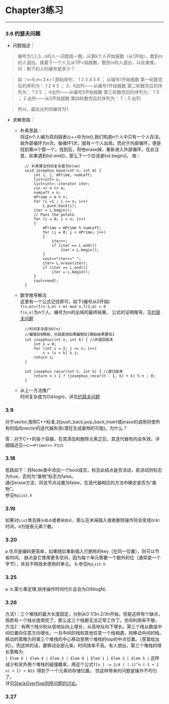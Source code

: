# Chapter3练习
--------------------------------------
### 3.6 约瑟夫问题

- 问题描述：  
>编号为1,2,3...n的人一词围成一圈，从第k个人开始报数（从1开始），数到m的人退出。接着下一个人又从1开>始报数，数到m的人退出，以此类推。问：剩下的人的编号是多少？

>如：n=6,m=3,k=1
 原始序列： 1  2  3  4  5  6 ； 从编号1开始报数
 第一轮数完后的序列为：  1  2  4  5  ； 3、6出列——从编号1开始报数
 第二轮数完后的序列为：  1  2  5   ； 4出列——从编号5开始报数
 第三轮数完后的序列为：   1  5   ；   2 出列——从5开始报数
 第四轮数完后的序列为：   1  ；5 出列

> 所以，最后出列的编号为1.

- 求解思路：
	- 朴素思路：  
	将这n个人编为双向链表(c++中为list),我们知道n个人中只有一个人存活。故外部循环为n次。每循环1次，就有一个人出局。而对于内部循环，便是找到第m个那一个。找到后，将他erase掉，重新进入外部循环。在此注意，如果遇到list.end()，那么下一个应该是list.begin()。
	故：

			// 朴素算法时间复杂度为O(nm)
			void josephus_base(int n, int m) {
				int i, j, mPrime, numLeft;
				list<int> L;
				list<int>::iterator iter;
				cin >> n >> m;
				numLeft = n;
				mPrime = m % n;
				for (i =1 ; i <= n; i++)
					L.push_back(i);
				iter = L.begin();
				// Pass the potato
				for (i = 0; i < n; i++)
				{
					mPrime = mPrime % numLeft;
					for (j = 0; j < mPrime; j++)
					{
						iter++;
						if (iter == L.end())
							iter = L.begin();
					}
					cout<<*iter<<" ";
					iter= L.erase(iter);
					if (iter == L.end())
						iter = L.begin();
				}
				cout<<endl;
			}
 
	- 数学推导解法    
	这里有一个公式记住即可，如下(编号从0开始)   
```f(n,m)=(f(n-1,m) + m) mod n,f(1,m) = 0```    
	```f(n,k)```为n个人，编号为m的出局的最终结果。
	公式的证明推导，见[约瑟夫问题](https://zh.wikipedia.org/wiki/%E7%BA%A6%E7%91%9F%E5%A4%AB%E6%96%AF%E9%97%AE%E9%A2%98)  

			//时间复杂度为O(n)
			//編號從0開始，也就是說如果編號從1開始結果要加1
			int josephus(int n, int k) { //非遞回版本
				int s = 0;
				for (int i = 2; i <= n; i++)
					s = (s + k) % i;
				return s;
			}

			int josephus_recur(int n, int k) { //递归版本
				return n > 1 ? (josephus_recur(n - 1, k) + k) % n : 0;
			}

	- 从上一方法推广    
	时间复杂度为O(klogn)，详见[约瑟夫问题](https://zh.wikipedia.org/wiki/%E7%BA%A6%E7%91%9F%E5%A4%AB%E6%96%AF%E9%97%AE%E9%A2%98)

### 3.9 
对于vector,按照C++标准,对push_back,pop_back,insert或erase的调用将使所有的指向vector的迭代器失效(潜在生成废物的可能)。为什么？

答：对于C++的各个容器，在其添加和删除元素之后，其迭代器有的会失效。详细描述见```<<C++Primer>> P315```

### 3.18
思路如下：将Node类中添加一个bool成员，标志此结点是否活动，若活动则标志为true，否则为“废物”标志为false。  
通过erase方法，将该节点设置为false，在迭代器相应的方法中确定是否为“废物”。  
参见```MyList.h```  

### 3.19
如果对```List```类去掉```头结点```或者```尾结点```，那么在末端插入或者删除操作将会变成```O(N)```时间，```N```为链表元素个数。

### 3.20
a.优点是编码更简单，如果随后重新插入已删除的key（在同一位置），则可以节省时间。 缺点是它使用更多空间，因为每个单元需要一个额外的位（通常是一个字节），并且不释放未使用的单元。
b.参见```MyList.h```  

### 3.25
a.
b.第七章定理,排序操作时间代价总会为Ω(NlogN).

### 3.26  
方法1：三个堆栈的最大长度固定，分别从0 1/3*n 2/3*n开始。但是这样有个缺点，倘若有一个栈长度用完了。那么这三个栈都无法正常工作了。空间利用率不够。  
方法2：有两个栈分别从低地址向上增长，从高地址向下增长。第三个栈从数组中间位置向任意方向增长。一旦中间的栈和其他任意一个栈相遇，则移动中间的栈。移动的策略为将第三个堆栈的中心移动至两个堆栈的top的中点位置。（答案给出的）。而这样的话，要移动全部元素，时间效率不高。有人想出，第三个堆栈的增长策略为:   
```| Elem 6 | Elem 4 | Elem 2 | Elem 0 | Elem 1 | Elem 3 | Elem 5 |```
这样减少和另外两个堆栈的碰撞概率，用这个公式```f[n_] := 1/4 ( (-1)^n (-1 + 2 n) + 1) + BS3 ```得到下一个元素的存储位置。
但这样带来的问题是操作不均匀了。    
详见[StackOverflow同样问题的讨论](https://stackoverflow.com/questions/4770627/how-to-implement-3-stacks-with-one-array)。   

### 3.27